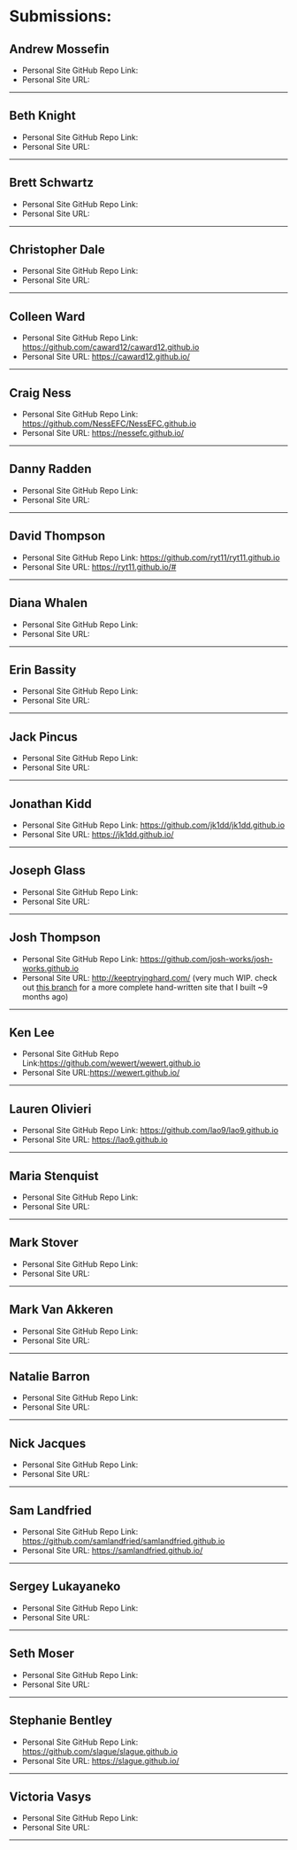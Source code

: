 # Submissions:

## Andrew Mossefin

* Personal Site GitHub Repo Link:
* Personal Site URL:

-----

## Beth Knight

* Personal Site GitHub Repo Link:
* Personal Site URL:

-----

## Brett Schwartz

* Personal Site GitHub Repo Link:
* Personal Site URL:

-----

## Christopher Dale

* Personal Site GitHub Repo Link:
* Personal Site URL:

-----

## Colleen Ward

* Personal Site GitHub Repo Link: https://github.com/caward12/caward12.github.io
* Personal Site URL: https://caward12.github.io/

-----

## Craig Ness

* Personal Site GitHub Repo Link: https://github.com/NessEFC/NessEFC.github.io
* Personal Site URL: https://nessefc.github.io/

-----

## Danny Radden

* Personal Site GitHub Repo Link:
* Personal Site URL:

-----

## David Thompson

* Personal Site GitHub Repo Link: https://github.com/ryt11/ryt11.github.io
* Personal Site URL: https://ryt11.github.io/#

-----

## Diana Whalen

* Personal Site GitHub Repo Link:
* Personal Site URL:

-----

## Erin Bassity

* Personal Site GitHub Repo Link:
* Personal Site URL:

-----

## Jack Pincus

* Personal Site GitHub Repo Link:
* Personal Site URL:

-----

## Jonathan Kidd

* Personal Site GitHub Repo Link: https://github.com/jk1dd/jk1dd.github.io
* Personal Site URL: https://jk1dd.github.io/

-----

## Joseph Glass

* Personal Site GitHub Repo Link:
* Personal Site URL:

-----

## Josh Thompson

* Personal Site GitHub Repo Link: https://github.com/josh-works/josh-works.github.io
* Personal Site URL: http://keeptryinghard.com/ (very much WIP. check out [this branch](https://github.com/josh-works/josh-works.github.io/tree/completed_first_version) for a more complete hand-written site that I built ~9 months ago)

-----

## Ken Lee

* Personal Site GitHub Repo Link:https://github.com/wewert/wewert.github.io
* Personal Site URL:https://wewert.github.io/

-----

## Lauren Olivieri

* Personal Site GitHub Repo Link: https://github.com/lao9/lao9.github.io
* Personal Site URL: https://lao9.github.io

-----

## Maria Stenquist

* Personal Site GitHub Repo Link:
* Personal Site URL:

-----

## Mark Stover

* Personal Site GitHub Repo Link:
* Personal Site URL:

-----

## Mark Van Akkeren

* Personal Site GitHub Repo Link:
* Personal Site URL:

-----

## Natalie Barron

* Personal Site GitHub Repo Link:
* Personal Site URL:

-----

## Nick Jacques

* Personal Site GitHub Repo Link:
* Personal Site URL:

-----

## Sam Landfried

* Personal Site GitHub Repo Link: https://github.com/samlandfried/samlandfried.github.io
* Personal Site URL: https://samlandfried.github.io/

-----

## Sergey Lukayaneko

* Personal Site GitHub Repo Link:
* Personal Site URL:

-----

## Seth Moser

* Personal Site GitHub Repo Link:
* Personal Site URL:

-----

## Stephanie Bentley

* Personal Site GitHub Repo Link: https://github.com/slague/slague.github.io
* Personal Site URL: https://slague.github.io/

-----

## Victoria Vasys

* Personal Site GitHub Repo Link:
* Personal Site URL:

-----
